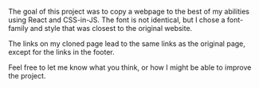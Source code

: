The goal of this project was to copy a webpage to the best of my abilities using React and CSS-in-JS.
The font is not identical, but I chose a font-family and style that was closest to the original website.

The links on my cloned page lead to the same links as the original page, except for the links in the footer.

Feel free to let me know what you think, or how I might be able to improve the project.
